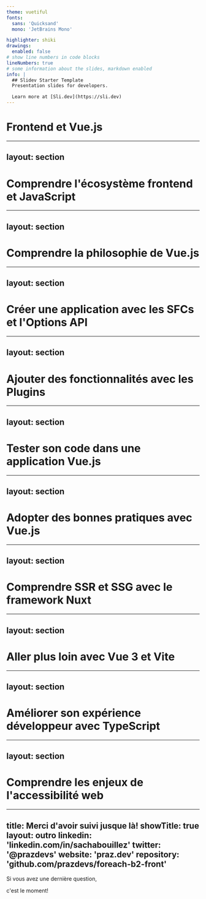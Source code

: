 ```yaml
---
theme: vuetiful
fonts: 
  sans: 'Quicksand'
  mono: 'JetBrains Mono'

highlighter: shiki
drawings:
  enabled: false
# show line numbers in code blocks
lineNumbers: true
# some information about the slides, markdown enabled
info: |
  ## Slidev Starter Template
  Presentation slides for developers.

  Learn more at [Sli.dev](https://sli.dev)
---
```

# Frontend et Vue.js
<!--
The last comment block of each slide will be treated as slide notes. It will be visible and editable in Presenter Mode along with the slide. [Read more in the docs](https://sli.dev/guide/syntax.html#notes)
-->
---
layout: section
---
# Comprendre l'écosystème frontend et JavaScript
<!--
Histoire du webdev,
single page apps,
architecture en composants,
outillage Javascript (bundlers, linters, frameworks...),
IDEs, DevTools, CLIs,
-->
---
layout: section
---

# Comprendre la philosophie de Vue.js
<!--
L'instance Vue,
Data et directives,
Methods, Computeds et Watchers,
-->
---
layout: section
---
# Créer une application avec les SFCs et l'Options API
<!--
Vue-CLI,
Single File Components,
Components et Slots,
Props et Events,
Mixins et Provide/Inject,
Cycle de vie d'un composant,
Data fetching,
-->
---
layout: section
---
# Ajouter des fonctionnalités avec les Plugins
<!--
Comprendre l'API Plugin,
Router,
VueX,
Autres plugins (i18n, vuetify...),
-->
---
layout: section
---
# Tester son code dans une application Vue.js 
<!--
Comprendre le testing,
Jest et Vue-test-utils,
Ecrire des tests et suites de tests,
Mocker des composants et modules,
Autres méthodes de testing (composant, E2E),
-->
---
layout: section
---

# Adopter des bonnes pratiques avec Vue.js
<!--
Composants et SFCs,
Réusabilité,
Gestion de state et Stores,
Testing,
Réalité et compromis,
-->
---
layout: section
---
# Comprendre SSR et SSG avec le framework Nuxt
<!--
Le framework Nuxt,
Convention over configuration,
SSR (Server Side Rendering),
SSG (Static Site Generation),
-->
---
layout: section
---
# Aller plus loin avec Vue 3 et Vite
<!--
Vue 3 et la réactivité,
La Composition API,
SFCs avec <script setup>,
Vite et plugins,
-->
---
layout: section
---

# Améliorer son expérience développeur avec TypeScript

<!--
Comprendre TypeScript et son intérêt,
Intégrer TypeScript dans Vue 3,
-->

---
layout: section
---
# Comprendre les enjeux de l'accessibilité web
<!--
Comprendre ce qu'est l'accessibilité,
Des exemples d'implémentations inclusifs,
Développer son état d'esprit et son empathie,
-->
---
title: Merci d'avoir suivi jusque là!
showTitle: true
layout: outro
linkedin: 'linkedin.com/in/sachabouillez'
twitter: '@prazdevs'
website: 'praz.dev'
repository: 'github.com/prazdevs/foreach-b2-front'
---
Si vous avez une dernière question,   

c'est le moment!

